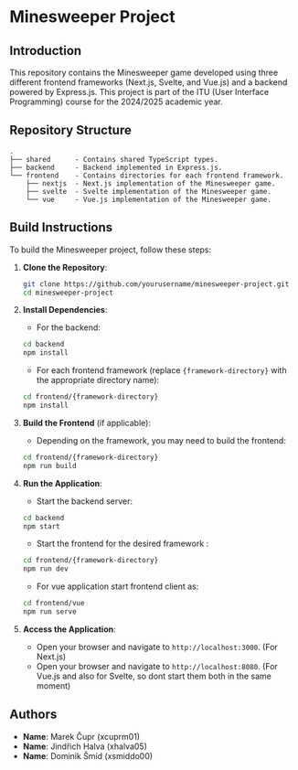 # Minesweeper Project

## Introduction

This repository contains the Minesweeper game developed using three different frontend frameworks (Next.js, Svelte, and Vue.js) and a backend powered by Express.js. This project is part of the ITU (User Interface Programming) course for the 2024/2025 academic year.

## Repository Structure
    .
    ├── shared      - Contains shared TypeScript types.
    ├── backend     - Backend implemented in Express.js.
    └── frontend    - Contains directories for each frontend framework.
        ├── nextjs  - Next.js implementation of the Minesweeper game.
        ├── svelte  - Svelte implementation of the Minesweeper game.
        └── vue     - Vue.js implementation of the Minesweeper game.

## Build Instructions

To build the Minesweeper project, follow these steps:

1. **Clone the Repository**:
    ```bash
    git clone https://github.com/yourusername/minesweeper-project.git
    cd minesweeper-project
    ```

2. **Install Dependencies**:
   - For the backend:
    ```bash
    cd backend
    npm install
    ```

   - For each frontend framework (replace `{framework-directory}` with the appropriate directory name):
    ```bash
    cd frontend/{framework-directory}
    npm install
    ```

3. **Build the Frontend** (if applicable):
   - Depending on the framework, you may need to build the frontend:
    ```bash
    cd frontend/{framework-directory}
    npm run build
    ```

4. **Run the Application**:
   - Start the backend server:
    ```bash
    cd backend
    npm start
    ```

   - Start the frontend for the desired framework : 
    ```bash
    cd frontend/{framework-directory}
    npm run dev
    ```
   - For vue application start frontend client as:
    ```bash
    cd frontend/vue
    npm run serve
    ```

5. **Access the Application**:
   - Open your browser and navigate to `http://localhost:3000`.  (For Next.js)
   - Open your browser and navigate to `http://localhost:8080`.  (For Vue.js and also for Svelte, so dont start them both in the same moment)       

## Authors

* **Name**: Marek Čupr (xcuprm01)
* **Name**: Jindřich Halva (xhalva05)
* **Name**: Dominik Šmíd (xsmiddo00)
